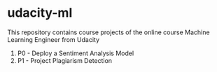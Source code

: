 # udacity-ml
This repository contains course projects of the online course Machine Learning Engineer from Udacity

1. P0 - Deploy a Sentiment Analysis Model
2. P1 - Project Plagiarism Detection
